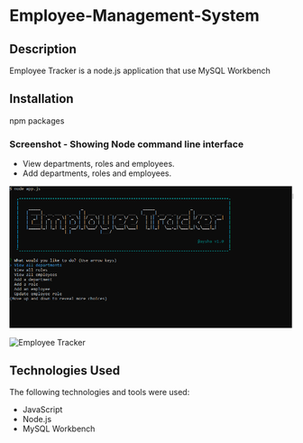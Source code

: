 # Employee-Management-System

## Description
Employee Tracker is a node.js application that use MySQL Workbench

## Installation
npm packages


### Screenshot - Showing Node command line interface
- View departments, roles and employees.
- Add departments, roles and employees.

![Employee Tracker](images/employeetracker1.png )

![Employee Tracker](images/employeetracker.gif )

## Technologies Used
The following technologies and tools were used:
- JavaScript
- Node.js
- MySQL Workbench
